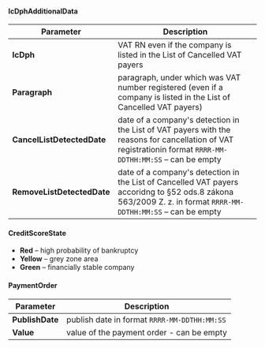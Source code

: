 #### IcDphAdditionalData
| Parameter | Description |
| ----------- | ----------- |
| **IcDph** | VAT RN even if the company is listed in the List of Cancelled VAT payers |
| **Paragraph** | paragraph, under which was VAT number registered (even if a company is listed in the List of Cancelled VAT payers) |
| **CancelListDetectedDate** | date of a company's detection in the List of VAT payers with the reasons for cancellation of VAT registrationin format `RRRR-MM-DDTHH:MM:SS` – can be empty |
| **RemoveListDetectedDate** | date of a company's detection in the List of Cancelled VAT payers accoridng to §52 ods.8 zákona 563/2009 Z. z. in format `RRRR-MM-DDTHH:MM:SS` – can be empty |

#### CreditScoreState
- **Red** – high probability of bankruptcy
- **Yellow** – grey zone area
- **Green** – financially stable company

#### PaymentOrder
| Parameter | Description |
| ----------- | ----------- |
| **PublishDate** | publish date in format `RRRR-MM-DDTHH:MM:SS` |
| **Value** | value of the payment order - can be empty |